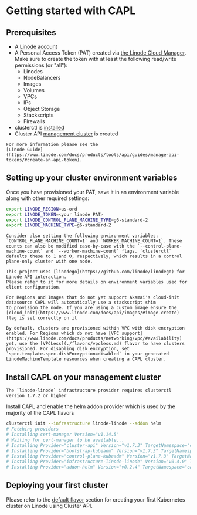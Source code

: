 # Getting started with CAPL

## Prerequisites

- A [Linode account](https://linode.com/)
- A Personal Access Token (PAT) created via [the Linode Cloud Manager](https://cloud.linode.com/profile/tokens).
Make sure to create the token with at least the following read/write permissions (or "all"):
  - Linodes
  - NodeBalancers
  - Images
  - Volumes
  - VPCs
  - IPs
  - Object Storage
  - Stackscripts
  - Firewalls
- clusterctl is [installed](https://cluster-api.sigs.k8s.io/user/quick-start#installation)
- Cluster API [management cluster](https://cluster-api.sigs.k8s.io/user/quick-start#install-andor-configure-a-kubernetes-cluster) is created
```admonish question title=""
For more information please see the
[Linode Guide](https://www.linode.com/docs/products/tools/api/guides/manage-api-tokens/#create-an-api-token).
```

## Setting up your cluster environment variables

Once you have provisioned your PAT, save it in an environment variable along with other required settings:
```bash
export LINODE_REGION=us-ord
export LINODE_TOKEN=<your linode PAT>
export LINODE_CONTROL_PLANE_MACHINE_TYPE=g6-standard-2
export LINODE_MACHINE_TYPE=g6-standard-2
```

```admonish info
Consider also setting the following environment variables: `CONTROL_PLANE_MACHINE_COUNT=1` and `WORKER_MACHINE_COUNT=1`. These counts can also be modified case-by-case with the `--control-plane-machine-count` and `--worker-machine-count` flags. `clusterctl` defaults these to 1 and 0, respectively, which results in a control plane-only cluster with one node.
```

```admonish info
This project uses [linodego](https://github.com/linode/linodego) for Linode API interaction. 
Please refer to it for more details on environment variables used for client configuration.
```

```admonish warning
For Regions and Images that do not yet support Akamai's cloud-init datasource CAPL will automatically use a stackscript shim
to provision the node. If you are using a custom image ensure the [cloud_init](https://www.linode.com/docs/api/images/#image-create) flag is set correctly on it
```
~~~admonish warning
By default, clusters are provisioned within VPC with disk encryption enabled. For Regions which do not have [VPC support](https://www.linode.com/docs/products/networking/vpc/#availability) yet, use the [VPCLess](./flavors/vpcless.md) flavor to have clusters provisioned. For disabling disk encryption, set `spec.template.spec.diskEncryption=disabled` in your generated LinodeMachineTemplate resources when creating a CAPL cluster.
~~~

## Install CAPL on your management cluster
```admonish warning
The `linode-linode` infrastructure provider requires clusterctl version 1.7.2 or higher
```
Install CAPL and enable the helm addon provider which is used by the majority of the CAPL flavors

```bash
clusterctl init --infrastructure linode-linode --addon helm
# Fetching providers
# Installing cert-manager Version="v1.14.5"
# Waiting for cert-manager to be available...
# Installing Provider="cluster-api" Version="v1.7.3" TargetNamespace="capi-system"
# Installing Provider="bootstrap-kubeadm" Version="v1.7.3" TargetNamespace="capi-kubeadm-bootstrap-system"
# Installing Provider="control-plane-kubeadm" Version="v1.7.3" TargetNamespace="capi-kubeadm-control-plane-system"
# Installing Provider="infrastructure-linode-linode" Version="v0.4.0" TargetNamespace="capl-system"
# Installing Provider="addon-helm" Version="v0.2.4" TargetNamespace="caaph-system"
```

## Deploying your first cluster

Please refer to the [default flavor](../topics/flavors/default.md) section for creating your first Kubernetes cluster on Linode using Cluster API. 
